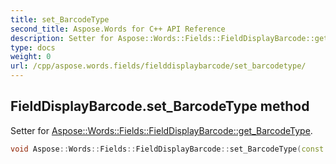 ```yaml
---
title: set_BarcodeType
second_title: Aspose.Words for C++ API Reference
description: Setter for Aspose::Words::Fields::FieldDisplayBarcode::get_BarcodeType. 
type: docs
weight: 0
url: /cpp/aspose.words.fields/fielddisplaybarcode/set_barcodetype/
---
```

## FieldDisplayBarcode.set_BarcodeType method


Setter for [Aspose::Words::Fields::FieldDisplayBarcode::get_BarcodeType](./get_barcodetype/).

```cpp
void Aspose::Words::Fields::FieldDisplayBarcode::set_BarcodeType(const System::String &value)
```

